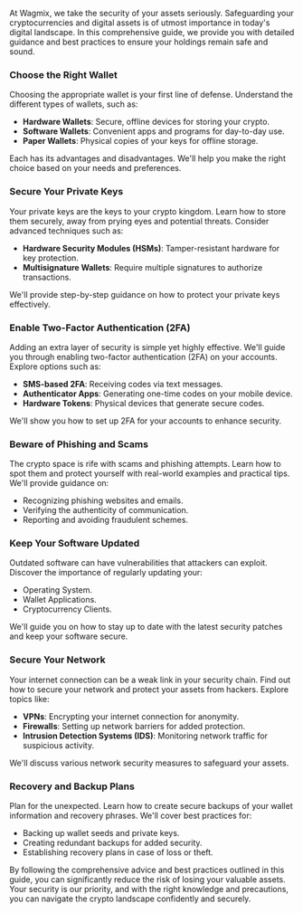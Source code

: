 At Wagmix, we take the security of your assets seriously. Safeguarding your cryptocurrencies and digital assets is of utmost importance in today's digital landscape. In this comprehensive guide, we provide you with detailed guidance and best practices to ensure your holdings remain safe and sound.

### Choose the Right Wallet

Choosing the appropriate wallet is your first line of defense. Understand the different types of wallets, such as:

- **Hardware Wallets**: Secure, offline devices for storing your crypto.
- **Software Wallets**: Convenient apps and programs for day-to-day use.
- **Paper Wallets**: Physical copies of your keys for offline storage.

Each has its advantages and disadvantages. We'll help you make the right choice based on your needs and preferences.

### Secure Your Private Keys

Your private keys are the keys to your crypto kingdom. Learn how to store them securely, away from prying eyes and potential threats. Consider advanced techniques such as:

- **Hardware Security Modules (HSMs)**: Tamper-resistant hardware for key protection.
- **Multisignature Wallets**: Require multiple signatures to authorize transactions.

We'll provide step-by-step guidance on how to protect your private keys effectively.

### Enable Two-Factor Authentication (2FA)

Adding an extra layer of security is simple yet highly effective. We'll guide you through enabling two-factor authentication (2FA) on your accounts. Explore options such as:

- **SMS-based 2FA**: Receiving codes via text messages.
- **Authenticator Apps**: Generating one-time codes on your mobile device.
- **Hardware Tokens**: Physical devices that generate secure codes.

We'll show you how to set up 2FA for your accounts to enhance security.

### Beware of Phishing and Scams

The crypto space is rife with scams and phishing attempts. Learn how to spot them and protect yourself with real-world examples and practical tips. We'll provide guidance on:

- Recognizing phishing websites and emails.
- Verifying the authenticity of communication.
- Reporting and avoiding fraudulent schemes.

### Keep Your Software Updated

Outdated software can have vulnerabilities that attackers can exploit. Discover the importance of regularly updating your:

- Operating System.
- Wallet Applications.
- Cryptocurrency Clients.

We'll guide you on how to stay up to date with the latest security patches and keep your software secure.

### Secure Your Network

Your internet connection can be a weak link in your security chain. Find out how to secure your network and protect your assets from hackers. Explore topics like:

- **VPNs**: Encrypting your internet connection for anonymity.
- **Firewalls**: Setting up network barriers for added protection.
- **Intrusion Detection Systems (IDS)**: Monitoring network traffic for suspicious activity.

We'll discuss various network security measures to safeguard your assets.

### Recovery and Backup Plans

Plan for the unexpected. Learn how to create secure backups of your wallet information and recovery phrases. We'll cover best practices for:

- Backing up wallet seeds and private keys.
- Creating redundant backups for added security.
- Establishing recovery plans in case of loss or theft.

By following the comprehensive advice and best practices outlined in this guide, you can significantly reduce the risk of losing your valuable assets. Your security is our priority, and with the right knowledge and precautions, you can navigate the crypto landscape confidently and securely.
